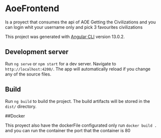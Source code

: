 # AoeFrontend
Is a proyect that consumes the api of AOE 
Getting the Civilizations and you can login whit your username only and pick 3 favourites civilizations

This project was generated with [Angular CLI](https://github.com/angular/angular-cli) version 13.0.2.

## Development server

Run `ng serve` or `npm start` for a dev server. Navigate to `http://localhost:4200/`. The app will automatically reload if you change any of the source files.


## Build

Run `ng build` to build the project. The build artifacts will be stored in the `dist/` directory.

##Docker

This proyect also have the dockerFile configurated only run `docker build .` and you can run the container the port that the container is 80

